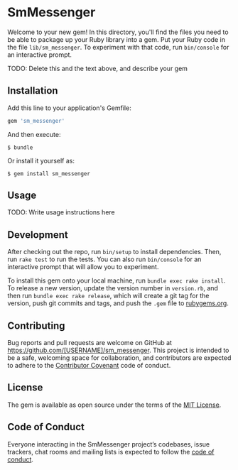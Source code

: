 # SmMessenger

Welcome to your new gem! In this directory, you'll find the files you need to be able to package up your Ruby library into a gem. Put your Ruby code in the file `lib/sm_messenger`. To experiment with that code, run `bin/console` for an interactive prompt.

TODO: Delete this and the text above, and describe your gem

## Installation

Add this line to your application's Gemfile:

```ruby
gem 'sm_messenger'
```

And then execute:

    $ bundle

Or install it yourself as:

    $ gem install sm_messenger

## Usage

TODO: Write usage instructions here

## Development

After checking out the repo, run `bin/setup` to install dependencies. Then, run `rake test` to run the tests. You can also run `bin/console` for an interactive prompt that will allow you to experiment.

To install this gem onto your local machine, run `bundle exec rake install`. To release a new version, update the version number in `version.rb`, and then run `bundle exec rake release`, which will create a git tag for the version, push git commits and tags, and push the `.gem` file to [rubygems.org](https://rubygems.org).

## Contributing

Bug reports and pull requests are welcome on GitHub at https://github.com/[USERNAME]/sm_messenger. This project is intended to be a safe, welcoming space for collaboration, and contributors are expected to adhere to the [Contributor Covenant](http://contributor-covenant.org) code of conduct.

## License

The gem is available as open source under the terms of the [MIT License](https://opensource.org/licenses/MIT).

## Code of Conduct

Everyone interacting in the SmMessenger project’s codebases, issue trackers, chat rooms and mailing lists is expected to follow the [code of conduct](https://github.com/[USERNAME]/sm_messenger/blob/master/CODE_OF_CONDUCT.md).
